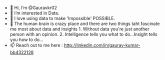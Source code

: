 - 👋 Hi, I’m @Gauravkr02
- 👀 I’m interested in Data.
- 🌱 I love using data to make 'Impossible' POSSIBLE.
- 💞️ The human brain is crazy place and there are two things taht fascinate me most about data and insights
      1. Without data you're just another person with an opinion.
      2. Intelligence tells you what to do...Insight tells you how to do...
- 📫 Reach out to me here : http://linkedin.com/in/gaurav-kumar-bb4322128

<!---
Gauravkr02/Gauravkr02 is a ✨ special ✨ repository because its `README.md` (this file) appears on your GitHub profile.
You can click the Preview link to take a look at your changes.
--->
